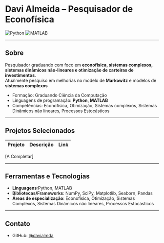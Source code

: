 # Davi Almeida – Pesquisador de Econofísica

![Python](https://img.shields.io/badge/Python-Competente-yellow)
![MATLAB](https://img.shields.io/badge/MATLAB-Competente-orange)

---

## Sobre
Pesquisador graduando com foco em **econofísica, sistemas complexos, sistemas dinâmicos não-lineares e otimização de carteiras de investimentos**.  
Atualmente pesquiso em melhorias no modelo de **Markowitz** e modelos de **sistemas complexos**

- Formação: Graduando Ciência da Computação 
- Linguagens de programação: **Python, MATLAB**  
- Competências: Econofísica, Otimização, Sistemas complexos, Sistemas Dinâmicos não lineares, Processos Estocásticos  

---

## Projetos Selecionados

| Projeto | Descrição | Link |
|---------|-----------|------|
[A Completar]

---

## Ferramentas e Tecnologias

- **Linguagens**:Python, MATLAB
- **Bibliotecas/Frameworks**: NumPy, SciPy, Matplotlib, Seaborn, Pandas  
- **Áreas de especialização**: Econofísica, Otimização, Sistemas Complexos, Sistemas Dinâmicos não lineares, Processos Estocásticos

---



## Contato

- GitHub: [@davialmda](https://github.com/davialmda)    
